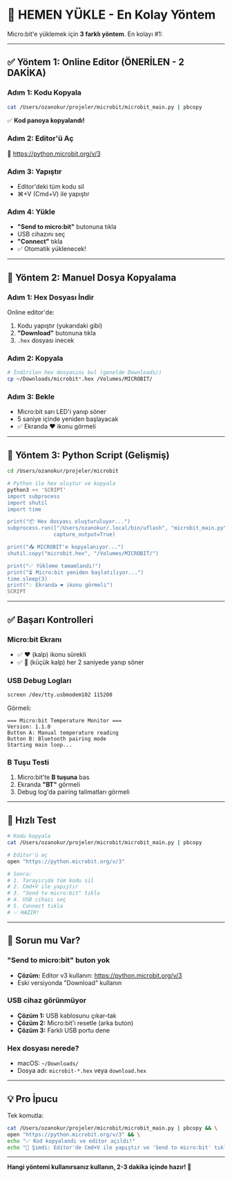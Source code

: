 # 🚀 HEMEN YÜKLE - En Kolay Yöntem

Micro:bit'e yüklemek için **3 farklı yöntem**. En kolayı #1:

---

## ✅ Yöntem 1: Online Editor (ÖNERİLEN - 2 DAKİKA)

### Adım 1: Kodu Kopyala
```bash
cat /Users/ozanokur/projeler/microbit/microbit_main.py | pbcopy
```
✅ **Kod panoya kopyalandı!**

### Adım 2: Editor'ü Aç
🔗 https://python.microbit.org/v/3

### Adım 3: Yapıştır
- Editor'deki tüm kodu sil
- ⌘+V (Cmd+V) ile yapıştır

### Adım 4: Yükle
- **"Send to micro:bit"** butonuna tıkla
- USB cihazını seç
- **"Connect"** tıkla
- ✅ Otomatik yüklenecek!

---

## 🔧 Yöntem 2: Manuel Dosya Kopyalama

### Adım 1: Hex Dosyası İndir
Online editor'de:
1. Kodu yapıştır (yukarıdaki gibi)
2. **"Download"** butonuna tıkla
3. `.hex` dosyası inecek

### Adım 2: Kopyala
```bash
# İndirilen hex dosyasını bul (genelde Downloads/)
cp ~/Downloads/microbit*.hex /Volumes/MICROBIT/
```

### Adım 3: Bekle
- Micro:bit sarı LED'i yanıp söner
- 5 saniye içinde yeniden başlayacak
- ✅ Ekranda ❤️ ikonu görmeli

---

## 🐍 Yöntem 3: Python Script (Gelişmiş)

```bash
cd /Users/ozanokur/projeler/microbit

# Python ile hex oluştur ve kopyala
python3 << 'SCRIPT'
import subprocess
import shutil
import time

print("📦 Hex dosyası oluşturuluyor...")
subprocess.run(["/Users/ozanokur/.local/bin/uflash", "microbit_main.py"], 
               capture_output=True)

print("📤 MICROBIT'e kopyalanıyor...")
shutil.copy("microbit.hex", "/Volumes/MICROBIT/")

print("✅ Yükleme tamamlandı!")
print("⏳ Micro:bit yeniden başlatılıyor...")
time.sleep(3)
print("💡 Ekranda ❤️ ikonu görmeli")
SCRIPT
```

---

## ✅ Başarı Kontrolleri

### Micro:bit Ekranı
- ✅ ❤️ (kalp) ikonu sürekli
- ✅ 💓 (küçük kalp) her 2 saniyede yanıp söner

### USB Debug Logları
```bash
screen /dev/tty.usbmodem102 115200
```

Görmeli:
```
=== Micro:bit Temperature Monitor ===
Version: 1.1.0
Button A: Manual temperature reading
Button B: Bluetooth pairing mode
Starting main loop...
```

### B Tuşu Testi
1. Micro:bit'te **B tuşuna** bas
2. Ekranda **"BT"** görmeli
3. Debug log'da pairing talimatları görmeli

---

## 🎯 Hızlı Test

```bash
# Kodu kopyala
cat /Users/ozanokur/projeler/microbit/microbit_main.py | pbcopy

# Editor'ü aç
open "https://python.microbit.org/v/3"

# Sonra:
# 1. Tarayıcıda tüm kodu sil
# 2. Cmd+V ile yapıştır
# 3. "Send to micro:bit" tıkla
# 4. USB cihazı seç
# 5. Connect tıkla
# ✅ HAZIR!
```

---

## 🐛 Sorun mu Var?

### "Send to micro:bit" buton yok
- **Çözüm:** Editor v3 kullanın: https://python.microbit.org/v/3
- Eski versiyonda "Download" kullanın

### USB cihaz görünmüyor
- **Çözüm 1:** USB kablosunu çıkar-tak
- **Çözüm 2:** Micro:bit'i resetle (arka buton)
- **Çözüm 3:** Farklı USB portu dene

### Hex dosyası nerede?
- macOS: `~/Downloads/`
- Dosya adı: `microbit-*.hex` veya `download.hex`

---

## 💡 Pro İpucu

Tek komutla:
```bash
cat /Users/ozanokur/projeler/microbit/microbit_main.py | pbcopy && \
open "https://python.microbit.org/v/3" && \
echo "✅ Kod kopyalandı ve editor açıldı!"
echo "📝 Şimdi: Editor'de Cmd+V ile yapıştır ve 'Send to micro:bit' tıkla"
```

---

**Hangi yöntemi kullanırsanız kullanın, 2-3 dakika içinde hazır! 🚀**

